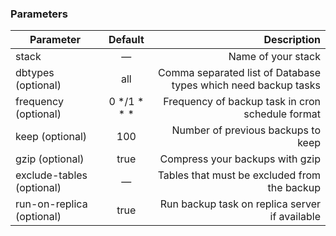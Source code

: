 


### Parameters



|		Parameter 		   |	Default		|   Description    |
|--------------------------|:--------------:| ----------------:|
|stack 					   |	—			|Name of your stack|
|dbtypes (optional) 	   | 	all			|Comma separated list of Database types which need backup tasks|
|frequency (optional) 	   |	0 */1 * * *	|Frequency of backup task in cron schedule format|
|keep (optional) 		   |	100			|Number of previous backups to keep|
|gzip (optional)		   |	true		|Compress your backups with gzip|
|exclude-tables (optional) |	—			|Tables that must be excluded from the backup|
|run-on-replica (optional) |	true		|Run backup task on replica server if available|
